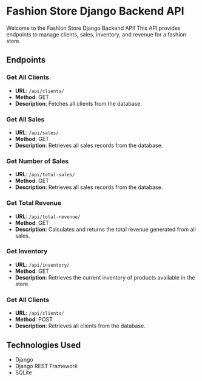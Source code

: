 # Fashion Store Django Backend API

Welcome to the Fashion Store Django Backend API! This API provides endpoints to manage clients, sales, inventory, and revenue for a fashion store.

## Endpoints

### Get All Clients
- **URL**: `/api/clients/`
- **Method**: GET
- **Description**: Fetches all clients from the database.

### Get All Sales
- **URL**: `/api/sales/`
- **Method**: GET
- **Description**: Retrieves all sales records from the database.

### Get Number of Sales
- **URL**: `/api/total-sales/`
- **Method**: GET
- **Description**: Retrieves all sales records from the database.

### Get Total Revenue
- **URL**: `/api/total-revenue/`
- **Method**: GET
- **Description**: Calculates and returns the total revenue generated from all sales.

### Get Inventory
- **URL**: `/api/inventory/`
- **Method**: GET
- **Description**: Retrieves the current inventory of products available in the store.

### Get All Clients
- **URL**: `/api/clients/`
- **Method**: POST
- **Description**: Retrieves all clients from the database.

<!-- ### Add Inventory
- **URL**: `/api/inventory/add/`
- **Method**: POST
- **Description**: Adds new inventory items to the store. -->

<!-- ### Delete Client
- **URL**: `/api/clients/<client_id>/delete/`
- **Method**: DELETE
- **Description**: Deletes a client from the database. -->

## Technologies Used

- Django
- Django REST Framework
- SQLite
